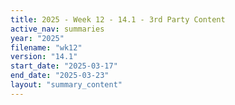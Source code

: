 ```yaml
---
title: 2025 - Week 12 - 14.1 - 3rd Party Content
active_nav: summaries
year: "2025"
filename: "wk12"
version: "14.1"
start_date: "2025-03-17"
end_date: "2025-03-23"
layout: "summary_content"
---
```

